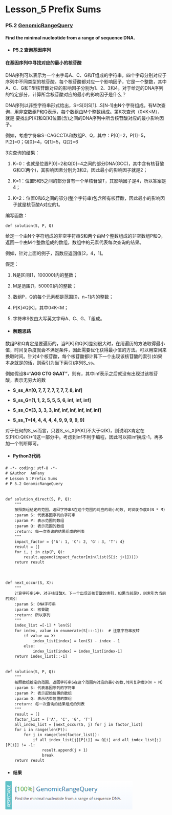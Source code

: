# Lesson_5 Prefix Sums



### P5.2 [GenomicRangeQuery](https://app.codility.com/programmers/lessons/5-prefix_sums/genomic_range_query/)


#### Find the minimal nucleotide from a range of sequence DNA.

* #### P5.2 查询基因序列


#### 在基因序列中寻找对应的最小的核苷酸


DNA序列可以表示为一个由字母A、C、G和T组成的字符串，四个字母分别对应于序列中不同类型的核苷酸。每个核苷酸都对应一个影响因子，它是一个整数，其中
A、C、G和T型核苷酸对应的影响因子分别为1、2、3和4。对于给定的DNA序列的特定部分，计算所含核苷酸对应的最小的影响因子是什么？

DNA序列以非空字符串形式给出，S=S[0]S[1]…S[N-1]由N个字符组成。有M次查询，用非空数组P和Q表示，每个数组由M个整数组成。第K次查询（0≤K<M），就是
要找出P[K]和Q[K]位置(含)之间的DNA序列中所含核苷酸对应的最小影响因子。

例如，考虑字符串S=CAGCCTA和数组P、Q，其中：P[0]=2，P[1]=5，P[2]=0；Q[0]=4，Q[1]=5，Q[2]=6

3次查询的结果：

1. K=0：也就是位置P[0]=2和Q[0]=4之间的部分DNA(GCC)，其中含有核苷酸G和C(两个)，其影响因素分别为3和2，因此最小的影响因子就是2；

2. K=1：位置5和5之间的部分含有一个单核苷酸T，其影响因子是4，所以答案是4；

3. K=2：位置0和6之间的部分(整个字符串)包含所有核苷酸，因此最小的影响因子就是核苷酸A对应的1。


编写函数：

```
def solution(S, P, Q)
```

给定一个由N个字符组成的非空字符串S和两个由M个整数组成的非空数组P和Q，返回一个由M个整数组成的数组，数组中的元素代表每次查询的结果。

例如，针对上面的例子，函数应返回值[2，4，1]。


假定：

  1. N是区间[1，100000]内的整数；

  2. M是范围[1，50000]内的整数；

  3. 数组P，Q的每个元素都是范围[0，n−1]内的整数；

  4. P[K]≤Q[K]，其中0≤K<M；

  5. 字符串S仅由大写英文字母A、C、G、T组成。


* #### 解题思路

数组P和Q肯定是要遍历的，当P[K]和Q[K]差别很大时，在用遍历的方法取得最小值，时间复杂度就会不满足条件，因此需要优化获得最小值的方法。可以用空间来换取时间。针对4个核苷酸，每个核苷酸都计算下一个出现该核苷酸的索引(如果本身就是的话，则索引为当下索引)序列S_ss。

例如假设**S=“AGG CTG GAAT”**，则有，其中inf表示之后就没有出现过该核苷酸，表示无穷大的数

* **S_ss_A=[0, 7, 7, 7, 7, 7, 7, 7, 8, inf]**

* **S_ss_G=[1, 1, 2, 5, 5, 5, 6, inf, inf, inf]**

* **S_ss_C=[3, 3, 3, 3, inf, inf, inf, inf, inf, inf]** 

* **S_ss_T=[4, 4, 4, 4, 4, 9, 9, 9, 9, 9]**

对于任何的S_ss而言，只要S_ss_X[P(K)]不大于Q(K)，则说明X肯定在S[P(K):Q(K)+1]这一部分中。考虑到inf不利于编程，因此可以把inf换成-1，再多加一个判断即可。

* #### Python3代码

```
# -*- coding：utf-8 -*-
# &Author  AnFany
# Lesson 5：Prefix Sums
# P 5.2 GenomicRangeQuery


def solution_direct(S, P, Q):
    """
    按照数组给定的范围，返回字符串S在这个范围内对应的最小的数, 时间复杂度O(N * M)
    :param S: 代表基因序列的字符串
    :param P: 表示范围的数组
    :param Q: 表示范围的数组
    :return: 每一次查询的结果组成的列表
    """
    impact_factor = {'A': 1, 'C': 2, 'G': 3, 'T': 4}
    result = []
    for i, j in zip(P, Q):
        result.append(impact_factor[min(list(S[i: j+1]))])
    return result



def next_occur(S, X):
    """
    计算字符串S中，对于核苷酸X，下一个出现该核苷酸的索引，如果当前是X，则索引为当前的索引
    :param S: DNA字符串
    :param X: 核苷酸
    :return: 所以序列
    """
    index_list =[-1] * len(S)
    for index, value in enumerate(S[::-1]):  # 注意字符串反转
        if value == X:
            index_list[index] = len(S) - index - 1
        else:
            index_list[index] = index_list[index-1]
    return index_list[::-1]


def solution(S, P, Q):
    """
    按照数组给定的范围，返回字符串S在这个范围内对应的最小的数,时间复杂度O(N + M)
    :param S: 代表基因序列的字符串
    :param P: 表示起始位置的数组
    :param Q: 表示结束位置的数组
    :return: 每一次查询的结果组成的列表
    """
    result = []
    factor_list = ['A', 'C', 'G', 'T']
    all_index_list = [next_occur(S, j) for j in factor_list]
    for i in range(len(P)):
        for j in range(len(factor_list)):
            if all_index_list[j][P[i]] <= Q[i] and all_index_list[j][P[i]] != -1:
                result.append(j + 1)
                break
    return result
```


* #### 结果

![image](https://github.com/Anfany/Codility-Lessons-By-Python3/blob/master/L5_Prefix%20Sums/5.2.png)
